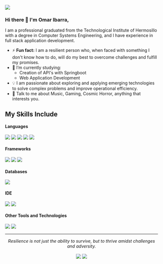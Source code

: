 ![](https://komarev.com/ghpvc/?username=OmarIbarraOlivas)

### Hi there 👋 I'm Omar Ibarra,

I am a professional graduated from the Technological Institute of Hermosillo with a degree in Computer Systems Engineering, and I have experience in full stack application development.

- ⚡ **Fun fact:** I am a resilient person who, when faced with something I don't know how to do, will do my best to overcome challenges and fulfill my promises.
- 🔭 I’m currently studying:
	- Creation of API's with Springboot 
	- Web Application Development 
- :bulb: I am passionate about exploring and applying emerging technologies to solve complex problems and improve operational efficiency.
- 💬 Talk to me about Music, Gaming, Cosmic Horror, anything that interests you.

## My Skills Include

<h4> Languages </h4>
<span> 
  <img src="https://img.shields.io/badge/HTML5-E34F26?style=for-the-badge&logo=html5&logoColor=white">
  <img src="https://img.shields.io/badge/CSS3-1572B6?style=for-the-badge&logo=css3&logoColor=white">
  <img src="https://img.shields.io/badge/JavaScript-F7DF1E?style=for-the-badge&logo=javascript&logoColor=black">
  <img src="https://img.shields.io/badge/typescript-3178C6?style=for-the-badge&logo=typescript&logoColor=white">
  <img src="https://img.shields.io/badge/Csharp-68217A?style=for-the-badge&logo=csharp&logoColor=white">
</span>

<h4> Frameworks </h4>
<span>
  <img src="https://img.shields.io/badge/Bootstrap-563D7C?style=for-the-badge&logo=bootstrap&logoColor=white">
  <img src="https://img.shields.io/badge/Angular-DD0031?style=for-the-badge&logo=angular&logoColor=white">
  <img src="https://img.shields.io/badge/Core-512BD4?style=for-the-badge&logo=dotnet&logoColor=white">
</span>

<h4> Databases </h4>
<span>
  <img src="https://img.shields.io/badge/Microsoft_SQL_Server-CC2927?style=for-the-badge&logo=microsoftsqlserver&logoColor=white">
</span>

<h4> IDE </h4>
<span>
<img src="https://img.shields.io/badge/Visual_Studio-68217A?style=for-the-badge&logo=visual-studio&logoColor=white">
<img src="https://img.shields.io/badge/Visual_Studio_Code-0078D4?style=for-the-badge&logo=visual%20studio%20code&logoColor=white">


<h4> Other Tools and Technologies </h4>
<span>
  <img src="https://img.shields.io/badge/Git-F05032?style=for-the-badge&logo=git&logoColor=white">
  <img src="https://img.shields.io/badge/Azure_DEVOPS-0078D7?style=for-the-badge&logo=azuredevops&logoColor=white">

</span>




    

<hr>
<p align="center">
   <i>Resilience is not just the ability to survive, but to thrive amidst challenges and adversity.</i>
   <br>
<br>	
<a target="_blank" href="www.linkedin.com/in/omar-andrés-ibarra-olivas"><img src="https://img.shields.io/badge/-LinkedIn-0077B5?style=for-the-badge&logo=Linkedin&logoColor=white"></img></a>
<a target="_blank" href="mailto:ibarraolivas.oa@gmail.com"><img src="https://img.shields.io/badge/-Gmail-D14836?style=for-the-badge&logo=Gmail&logoColor=white"></img></a>
<br>
</p>

